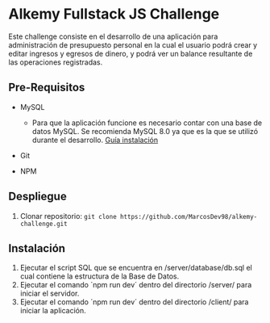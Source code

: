 # Alkemy Fullstack JS Challenge

Este challenge consiste en el desarrollo de una aplicación para administración de presupuesto personal en la cual el usuario podrá crear y editar ingresos y egresos de dinero, y podrá ver un balance resultante de las operaciones registradas.

## Pre-Requisitos

* MySQL 

  * Para que la aplicación funcione es necesario contar con una base de datos MySQL. Se recomienda MySQL 8.0 ya que es la que se utilizó durante el desarrollo. [Guía instalación](https://dev.mysql.com/doc/refman/8.0/en/installing.html)

* Git
* NPM


## Despliegue

1. Clonar repositorio:  `git clone https://github.com/MarcosDev98/alkemy-challenge.git`

## Instalación

1. Ejecutar el script SQL que se encuentra en /server/database/db.sql el cual contiene la estructura de la Base de Datos.
2. Ejecutar el comando ´npm run dev´ dentro del directorio /server/ para iniciar el servidor.
3. Ejecutar el comando ´npm run dev´ dentro del directorio /client/ para iniciar la aplicación.

